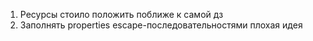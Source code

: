 1) Ресурсы стоило положить поближе к самой дз
2) Заполнять properties escape-последовательностями плохая идея